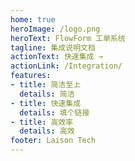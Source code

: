 ```yaml
---
home: true
heroImage: /logo.png
heroText: FlowForm 工单系统
tagline: 集成说明文档
actionText: 快速集成 →
actionLink: /Integration/
features:
- title: 简洁至上
  details: 简洁
- title: 快速集成
  details: 填个链接
- title: 高效率
  details: 高效
footer: Laison Tech
---
```


